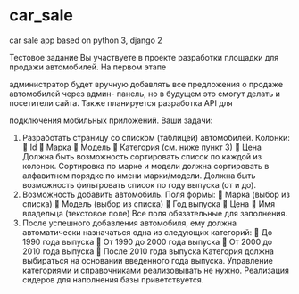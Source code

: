 # car_sale
car sale app based on python 3, django 2


Тестовое задание
Вы участвуете в проекте разработки площадки для продажи автомобилей. На первом этапе

администратор будет вручную добавлять все предложения о продаже автомобилей через админ-
панель, но в будущем это смогут делать и посетители сайта. Также планируется разработка API для

подключения мобильных приложений.
Ваши задачи:
1) Разработать страницу со списком (таблицей) автомобилей. Колонки:
 Id
 Марка
 Модель
 Категория (см. ниже пункт 3)
 Цена
Должна быть возможность сортировать список по каждой из колонок. Сортировка по марке и модели
должна сортировать в алфавитном порядке по имени марки/модели.
Должна быть возможность фильтровать список по году выпуска (от и до).
2) Возможность добавить автомобиль. Поля формы:
 Марка (выбор из списка)
 Модель (выбор из списка)
 Год выпуска
 Цена
 Имя владельца (текстовое поле)
Все поля обязательные для заполнения.
3) После успешного добавления автомобиля, ему должна автоматически назначаться одна из
следующих категорий:
 До 1990 года выпуска
 От 1990 до 2000 года выпуска
 От 2000 до 2010 года выпуска
 После 2010 года выпуска
Категория должна выбираться на основании введенного года выпуска.
Управление категориями и справочниками реализовывать не нужно. Реализация сидеров для
наполнения базы приветствуется.
